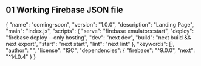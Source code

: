 ## 01 Working Firebase JSON file
{
  "name": "coming-soon",
  "version": "1.0.0",
  "description": "Landing Page",
  "main": "index.js",
  "scripts": {
    "serve": "firebase emulators:start",
    "deploy": "firebase deploy --only hosting",
    "dev": "next dev",
    "build": "next build && next export",
    "start": "next start",
    "lint": "next lint"
  },
  "keywords": [],
  "author": "",
  "license": "ISC",
  "dependencies": {
    "firebase": "^9.0.0",
    "next": "^14.0.4"
  }
}
